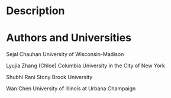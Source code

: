 Description
===========



Authors and Universities
========================
Sejal Chauhan
University of Wisconsin-Madison

Lyujia Zhang (Chloe)
Columbia University in the City of New York

Shubhi Rani
Stony Brook University

Wan Chen
University of Illinois at Urbana Champaign
